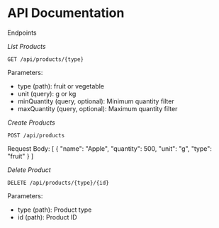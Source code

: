 API Documentation
=================
Endpoints

_List Products_

`GET /api/products/{type}`

Parameters:

* type (path): fruit or vegetable
* unit (query): g or kg
* minQuantity (query, optional): Minimum quantity filter
* maxQuantity (query, optional): Maximum quantity filter

_Create Products_

`POST /api/products`

Request Body:
[
    {
        "name": "Apple",
        "quantity": 500,
        "unit": "g",
        "type": "fruit"
    }
]

_Delete Product_

`DELETE /api/products/{type}/{id}`

Parameters:

* type (path): Product type
* id (path): Product ID